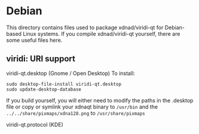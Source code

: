 
Debian
====================
This directory contains files used to package xdnad/viridi-qt
for Debian-based Linux systems. If you compile xdnad/viridi-qt yourself, there are some useful files here.

## viridi: URI support ##


viridi-qt.desktop  (Gnome / Open Desktop)
To install:

	sudo desktop-file-install viridi-qt.desktop
	sudo update-desktop-database

If you build yourself, you will either need to modify the paths in
the .desktop file or copy or symlink your xdnaqt binary to `/usr/bin`
and the `../../share/pixmaps/xdna128.png` to `/usr/share/pixmaps`

viridi-qt.protocol (KDE)
